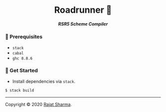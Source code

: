 <h1 align="center">Roadrunner 🦚</h1>
<h5 align="center">RSR5 Scheme Compiler</h5>

### 🧰 Prerequisites

- `stack`
- `cabal`
- `ghc 8.8.6`

### 🚀 Get Started

- Install dependencies via `stack`.

```sh
$ stack build
```

---

Copyright © 2020 [Rajat Sharma](https://github.com/rajatsharma).<br />
